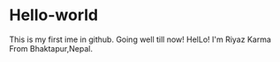 # Hello-world
This is my first ime in github.
Going well till now!
HelLo! I'm Riyaz Karma From Bhaktapur,Nepal.
